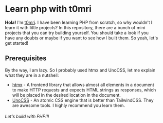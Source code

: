 # Learn php with t0mri
**Hola!** I'm [t0mri](https://github.com/t0mri). I have been learning PHP from scratch, so why wouldn't I learn it with little projects? In this repository, there are a bunch of mini projects that you can try building yourself. You should take a look if you have any doubts or maybe if you want to see how I built them. So yeah, let's get started!

## Prerequisites
By the way, I am lazy. So I probably used htmx and UnoCSS, let me explain what they are in a nutshell:
- [htmx](https://htmx.org/) - A frontend library that allows almost all elements in a document to make HTTP requests and expects HTML strings as responses, which will be placed in the desired location in the document.
- [UnoCSS](https://unocss.dev/) - An atomic CSS engine that is better than TailwindCSS.
They are awesome tools. I highly recommend you learn them.

###### Let's build with PHP!!!